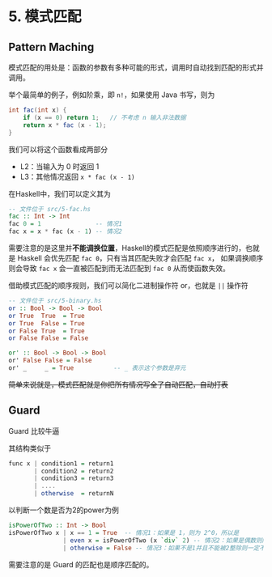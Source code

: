 # 5. 模式匹配

## Pattern Maching

模式匹配的用处是：函数的参数有多种可能的形式，调用时自动找到匹配的形式并调用。

举个最简单的例子，例如阶乘，即 `n!`，如果使用 Java 书写，则为

```java
int fac(int x) {
    if (x == 0) return 1;   // 不考虑 n 输入非法数据
    return x * fac (x - 1);
}
```

我们可以将这个函数看成两部分
- L2：当输入为 0 时返回 1
- L3：其他情况返回 `x * fac (x - 1)`

在Haskell中，我们可以定义其为

```hs
-- 文件位于 src/5-fac.hs
fac :: Int -> Int
fac 0 = 1               -- 情况1
fac x = x * fac (x - 1) -- 情况2
```

需要注意的是这里并**不能调换位置**，Haskell的模式匹配是依照顺序进行的，也就是
Haskell 会优先匹配 `fac 0`，只有当其匹配失败才会匹配 `fac x`，
如果调换顺序则会导致 `fac x` 会一直被匹配到而无法匹配到 `fac 0` 从而使函数失效。

借助模式匹配的顺序规则，我们可以简化二进制操作符 or，也就是 `||` 操作符

```hs
-- 文件位于 src/5-binary.hs
or :: Bool -> Bool -> Bool
or True  True  = True
or True  False = True
or False True  = True
or False False = False

or' :: Bool -> Bool -> Bool
or' False False = False
or' _     _ = True           -- _ 表示这个参数是弃元
```

~~简单来说就是，模式匹配就是你把所有情况写全了自动匹配，自动打表~~

## Guard

Guard 比较牛逼

其结构类似于

```hs
func x | condition1 = return1
       | condition2 = return2
       | condition3 = return3
       | ....
       | otherwise  = returnN
```

以判断一个数是否为2的power为例

```hs
isPowerOfTwo :: Int -> Bool
isPowerOfTwo x | x == 1 = True  -- 情况1：如果是 1，则为 2^0，所以是
               | even x = isPowerOfTwo (x `div` 2) -- 情况2：如果是偶数则除2递归
               | otherwise = False -- 情况3：如果不是1并且不能被2整除则一定不是2的power，返回 False
```

需要注意的是 Guard 的匹配也是顺序匹配的。